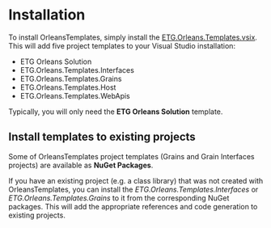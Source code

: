 # Installation

To install OrleansTemplates, simply install the [ETG.Orleans.Templates.vsix](https://visualstudiogallery.msdn.microsoft.com/b61c87e7-0655-4a6e-8e4f-84192950e08c). This will add five project templates to your Visual Studio installation:
* ETG Orleans Solution
* ETG.Orleans.Templates.Interfaces
* ETG.Orleans.Templates.Grains
* ETG.Orleans.Templates.Host
* ETG.Orleans.Templates.WebApis

Typically, you will only need the **ETG Orleans Solution** template.

## Install templates to existing projects
Some of OrleansTemplates project templates (Grains and Grain Interfaces projects) are available as **NuGet Packages**.

If you have an existing project (e.g. a class library) that was not created with OrleansTemplates, you can install the *ETG.Orleans.Templates.Interfaces* or *ETG.Orleans.Templates.Grains* to it from the corresponding NuGet packages. This will add the appropriate references and code generation to existing projects. 